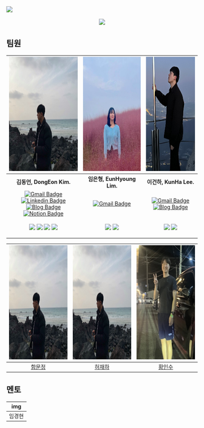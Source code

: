 <img src="https://capsule-render.vercel.app/api?type=wave&color=auto&height=300&section=header&text=🫣I들🫣&fontSize=90" />

<p align="center">
  <img src="https://i.imgur.com/SWtrsIm.png" width="30%">
</p>

## 팀원

| <img src="https://github.com/In-Soo-Hwang/Boostcamp_6_NLP_06/blob/main/asset/DongEon.jpg" width="300" height="300"> | <img src="https://github.com/In-Soo-Hwang/Boostcamp_6_NLP_06/blob/main/asset/eunhy.jpg" width="300" height="300"> | <img src="https://github.com/In-Soo-Hwang/Boostcamp_6_NLP_06/blob/main/asset/KunHa.jpg" width="300" height="300"> |
|:---:|:---:|:---:|
|**김동언, DongEon Kim.**|**임은형, EunHyoung Lim.**|**이건하, KunHa Lee.**|
| [![Gmail Badge](https://img.shields.io/badge/Gmail-d14836?style=flat-square&logo=Gmail&logoColor=white&link=mailto:ponben@khu.ac.kr)](mailto:ponben@khu.ac.kr) [![Linkedin Badge](https://img.shields.io/badge/-LinkedIn-blue?style=flat-square&logo=Linkedin&logoColor=white&link=https://www.linkedin.com/in/dongeon-kim-59777422a///)](https://www.linkedin.com/in/dongeon-kim-59777422a/) [![Blog Badge](http://img.shields.io/badge/-Blog-black?style=flat-square&logo=github&link=https://ok-lab.tistory.com/)](https://ok-lab.tistory.com/) [![Notion Badge](https://img.shields.io/badge/Notion-808080?style=flat-square&logo=Notion&logoColor=white&link=https://deeply-potential-7d1.notion.site/DongEon-Kim-bfa138799c9f48298c334c3d8e00fc15)](https://deeply-potential-7d1.notion.site/DongEon-Kim-bfa138799c9f48298c334c3d8e00fc15) | [![Gmail Badge](https://img.shields.io/badge/Gmail-d14836?style=flat-square&logo=Gmail&logoColor=white&link=mailto:limeh0517@gmail.com)](mailto:limeh0517@gmail.com) | [![Gmail Badge](https://img.shields.io/badge/Gmail-d14836?style=flat-square&logo=Gmail&logoColor=white&link=mailto:kunha98@gmail.com)](mailto:kunha98@gmail.com) [![Blog Badge](http://img.shields.io/badge/-Blog-black?style=flat-square&logo=github&link=https://velog.io/@kunha98)](https://velog.io/@kunha98) |
| <p align="center"><img src="https://img.shields.io/badge/Python-3776AB?style=flat-square&logo=Python&logoColor=white"/> <img src="https://img.shields.io/badge/Pytorch-EE4C2C?style=flat-square&logo=Pytorch&logoColor=white"/> <img src="https://img.shields.io/badge/Docker-2496ED?style=flat-square&logo=Docker&logoColor=white"/> <img src="https://img.shields.io/badge/Sklearn-F7931E?style=flat-square&logo=scikit-learn&logoColor=white"/> | <p align="center"><img src="https://img.shields.io/badge/Python-3776AB?style=flat-square&logo=Python&logoColor=white"/> <img src="https://img.shields.io/badge/Pytorch-EE4C2C?style=flat-square&logo=Pytorch&logoColor=white"/> | <p align="center"><img src="https://img.shields.io/badge/Python-3776AB?style=flat-square&logo=Python&logoColor=white"/> <img src="https://img.shields.io/badge/Pytorch-EE4C2C?style=flat-square&logo=Pytorch&logoColor=white"/> |


| <img src="https://github.com/In-Soo-Hwang/Boostcamp_6_NLP_06/blob/main/asset/DongEon.jpg" width="300" height="300"> | <img src="https://github.com/In-Soo-Hwang/Boostcamp_6_NLP_06/blob/main/asset/DongEon.jpg" width="300" height="300"> | <img src="https://github.com/In-Soo-Hwang/Boostcamp_6_NLP_06/blob/main/asset/InsooHwang.jpg" width="300" height="300"> |
|:---:|:---:|:---:|
|[함문정](https://github.com/jennymjh)|[허재하](https://github.com/jaehahuh)|[황인수](https://github.com/In-Soo-Hwang/In-Soo-Hwang)|

## 멘토
| img |
|:---:|
|임경현|

